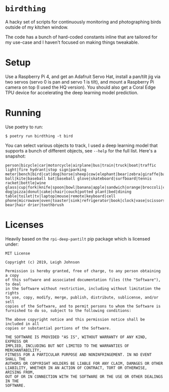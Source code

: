 # `birdthing`

A hacky set of scripts for continuously monitoring and photographing birds outside of my kitchen window.

The code has a bunch of hard-coded constants inline that are tailored for my use-case and I haven't focused on making
things tweakable.

# Setup

Use a Raspberry Pi 4, and get an Adafruit Servo Hat, install a pan/tilt jig via two servos (servo 0 is pan and servo 1
is tilt), and mount a Raspberry Pi camera on top (I used the HQ version).  You should also get a Coral Edge TPU device
for accelerating the deep learning model prediction.

# Running

Use poetry to run:

```shell
$ poetry run birdthing -t bird
```

You can select various objects to track, I used a deep learning model that supports a bunch of different objects, see
`--help` for the full list.  Here's a snapshot:

```
person|bicycle|car|motorcycle|airplane|bus|train|truck|boat|traffic light|fire hydrant|stop sign|parking meter|bench|bird|cat|dog|horse|sheep|cow|elephant|bear|zebra|giraffe|backpack|umbrella|handbag|tie|suitcase|frisbee|skis|snowboard|sports ball|kite|baseball bat|baseball glove|skateboard|surfboard|tennis racket|bottle|wine glass|cup|fork|knife|spoon|bowl|banana|apple|sandwich|orange|broccoli|carrot|hot dog|pizza|donut|cake|chair|couch|potted plant|bed|dining table|toilet|tv|laptop|mouse|remote|keyboard|cell phone|microwave|oven|toaster|sink|refrigerator|book|clock|vase|scissors|teddy bear|hair drier|toothbrush
```

# Licenses

Heavily based on the `rpi-deep-pantilt` pip package which is licensed under:

```text
MIT License

Copyright (c) 2019, Leigh Johnson

Permission is hereby granted, free of charge, to any person obtaining a copy
of this software and associated documentation files (the "Software"), to deal
in the Software without restriction, including without limitation the rights
to use, copy, modify, merge, publish, distribute, sublicense, and/or sell
copies of the Software, and to permit persons to whom the Software is
furnished to do so, subject to the following conditions:

The above copyright notice and this permission notice shall be included in all
copies or substantial portions of the Software.

THE SOFTWARE IS PROVIDED "AS IS", WITHOUT WARRANTY OF ANY KIND, EXPRESS OR
IMPLIED, INCLUDING BUT NOT LIMITED TO THE WARRANTIES OF MERCHANTABILITY,
FITNESS FOR A PARTICULAR PURPOSE AND NONINFRINGEMENT. IN NO EVENT SHALL THE
AUTHORS OR COPYRIGHT HOLDERS BE LIABLE FOR ANY CLAIM, DAMAGES OR OTHER
LIABILITY, WHETHER IN AN ACTION OF CONTRACT, TORT OR OTHERWISE, ARISING FROM,
OUT OF OR IN CONNECTION WITH THE SOFTWARE OR THE USE OR OTHER DEALINGS IN THE
SOFTWARE.
```